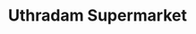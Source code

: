 ---
title: "Uthradam Supermarket"
url: /thiruvananthapuram/uthradam-supermarket/
shop: supermarket
---